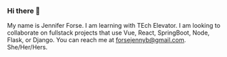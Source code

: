### Hi there 👋

<!--
**MartianGirl39/MartianGirl39** is a ✨ _special_ ✨ repository because its `README.md` (this file) appears on your GitHub profile.

Here are some ideas to get you started:

- 🔭 I’m currently working on ...
- 🌱 I’m currently learning ...
- 👯 I’m looking to collaborate on ...
- 🤔 I’m looking for help with ...
- 💬 Ask me about ...
- 📫 How to reach me: ...
- 😄 Pronouns: ...
- ⚡ Fun fact: ...
-->

My name is Jennifer Forse. I am learning with TEch Elevator. I am looking to collaborate on fullstack projects that use Vue, React, SpringBoot, Node, Flask, or Django. You can reach me at forsejennyb@gmail.com. She/Her/Hers.